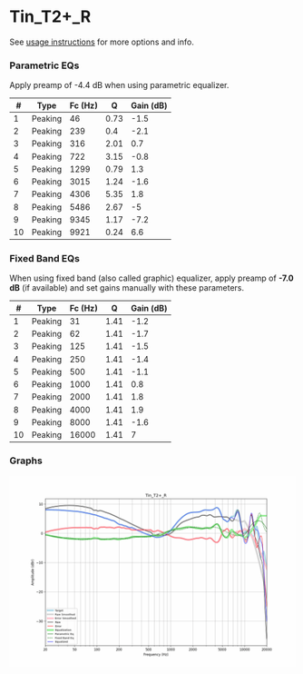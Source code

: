 # Tin_T2+_R
See [usage instructions](https://github.com/jaakkopasanen/AutoEq#usage) for more options and info.

### Parametric EQs
Apply preamp of -4.4 dB when using parametric equalizer.

|   # | Type    |   Fc (Hz) |    Q |   Gain (dB) |
|-----|---------|-----------|------|-------------|
|   1 | Peaking |        46 | 0.73 |        -1.5 |
|   2 | Peaking |       239 | 0.4  |        -2.1 |
|   3 | Peaking |       316 | 2.01 |         0.7 |
|   4 | Peaking |       722 | 3.15 |        -0.8 |
|   5 | Peaking |      1299 | 0.79 |         1.3 |
|   6 | Peaking |      3015 | 1.24 |        -1.6 |
|   7 | Peaking |      4306 | 5.35 |         1.8 |
|   8 | Peaking |      5486 | 2.67 |        -5   |
|   9 | Peaking |      9345 | 1.17 |        -7.2 |
|  10 | Peaking |      9921 | 0.24 |         6.6 |

### Fixed Band EQs
When using fixed band (also called graphic) equalizer, apply preamp of **-7.0 dB** (if available) and set gains manually with these parameters.

|   # | Type    |   Fc (Hz) |    Q |   Gain (dB) |
|-----|---------|-----------|------|-------------|
|   1 | Peaking |        31 | 1.41 |        -1.2 |
|   2 | Peaking |        62 | 1.41 |        -1.7 |
|   3 | Peaking |       125 | 1.41 |        -1.5 |
|   4 | Peaking |       250 | 1.41 |        -1.4 |
|   5 | Peaking |       500 | 1.41 |        -1.1 |
|   6 | Peaking |      1000 | 1.41 |         0.8 |
|   7 | Peaking |      2000 | 1.41 |         1.8 |
|   8 | Peaking |      4000 | 1.41 |         1.9 |
|   9 | Peaking |      8000 | 1.41 |        -1.6 |
|  10 | Peaking |     16000 | 1.41 |         7   |

### Graphs
![](./Tin_T2+_R.png)

